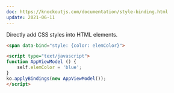 ```yaml
---
doc: https://knockoutjs.com/documentation/style-binding.html
update: 2021-06-11
---
```


Directly add CSS styles into HTML elements.

```html
<span data-bind="style: {color: elemColor}">

<script type="text/javascript">
function AppViewModel () {
    self.elemColor = 'blue';
}
ko.applyBindings(new AppViewModel());
</script>
```
